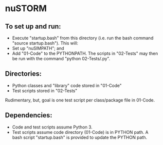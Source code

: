 # nuSTORM

## To set up and run:
 * Execute "startup.bash" from this directory (i.e. run the bash command "source startup.bash").  This will:
  * Set up "nuSIMPATH"; and
  * Add "01-Code" to the PYTHONPATH.  The scripts in "02-Tests" may then be run with the command "python 02-Tests/<filename>.py".

## Directories:
 * Python classes and "library" code stored in "01-Code"
 * Test scripts stored in "02-Tests"

Rudimentary, but, goal is one test script per class/package file in 01-Code.

## Dependencies:
 * Code and test scripts assume Python 3.  
 * Test scripts assume code directory (01-Code) is in PYTHON path.  A bash script "startup.bash" is provided to update the PYTHON path.
